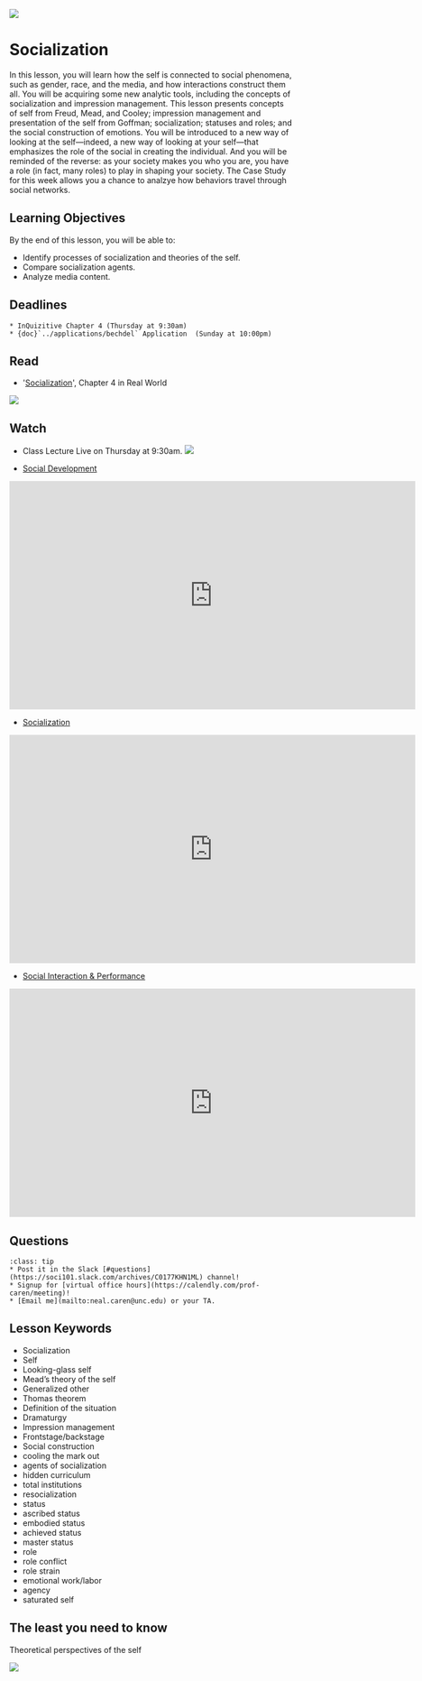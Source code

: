 ![](../images/REALWORLD7_FIG04_CO.jpg)

# Socialization

In this lesson, you will learn how the self is connected to social phenomena, such as gender, race, and the media, and how interactions construct them all. You will be acquiring some new analytic tools, including the concepts of socialization and impression management. This lesson presents concepts of self from Freud, Mead, and Cooley; impression management and presentation of the self from Goffman; socialization; statuses and roles; and the social construction of emotions. You will be introduced to a new way of looking at the self—indeed, a new way of looking at your self—that emphasizes the role of the social in creating the individual. And you will be reminded of the reverse: as your society makes you who you are, you have a role (in fact, many roles) to play in shaping your society. The Case Study for this week allows you a chance to analzye how behaviors travel through social networks.

## Learning Objectives

By the end of this lesson, you will be able to:
* Identify processes of socialization and theories of the self.
* Compare socialization agents.
* Analyze media content.


## Deadlines

```{admonition} Be sure to hand these in before the deadline   
* InQuizitive Chapter 4 (Thursday at 9:30am)
* {doc}`../applications/bechdel` Application  (Sunday at 10:00pm)
```

## Read
* '[Socialization](https://digital.wwnorton.com/87056/r/goto/cfi/74!/4)', Chapter 4 in Real World    

![](https://cdn.wwnorton.com/dam_booktitles/733/img/cover/9780393419337_300.jpeg)



## Watch
* Class Lecture Live on Thursday at 9:30am.
![](https://www.insidehighered.com/sites/default/server_files/styles/large-copy/public/media/zoom.jpg?itok=sJhgdl7F)


* [Social Development](https://www.youtube.com/watch?v=WbBm_YLwowc)





<iframe
width="720"
height="405"
    src="https://www.youtube.com/embed/WbBm_YLwowc"
    frameborder="0"
    allowfullscreen
></iframe>





* [Socialization](https://www.youtube.com/watch?v=K-RvJQxqVQc)



<iframe
width="720"
height="405"
    src="https://www.youtube.com/embed/K-RvJQxqVQc"
    frameborder="0"
    allowfullscreen
></iframe>




* [Social Interaction & Performance](https://www.youtube.com/watch?v=UUukBV82P9A)




<iframe
width="720"
height="405"
    src="https://www.youtube.com/embed/UUukBV82P9A"
    frameborder="0"
    allowfullscreen
></iframe>





## Questions

```{admonition} If you have any questions at all about what you are supposed to do this week, please remember I am here to help. Reach out any time so we can support your success.
:class: tip
* Post it in the Slack [#questions](https://soci101.slack.com/archives/C0177KHN1ML) channel!
* Signup for [virtual office hours](https://calendly.com/prof-caren/meeting)!
* [Email me](mailto:neal.caren@unc.edu) or your TA.
```


## Lesson Keywords

- Socialization
- Self
- Looking-glass self
- Mead’s theory of the self
- Generalized other
- Thomas theorem
- Definition of the situation
- Dramaturgy
- Impression management
- Frontstage/backstage
- Social construction
- cooling the mark out
- agents of socialization
- hidden curriculum
- total institutions
- resocialization
- status
- ascribed status
- embodied status
- achieved status
- master status
- role
- role conflict
- role strain
- emotional work/labor
- agency
- saturated self

## The least you need to know
Theoretical perspectives of the self

![](../images/REALWORLD7_TABLE04.01.jpg)
